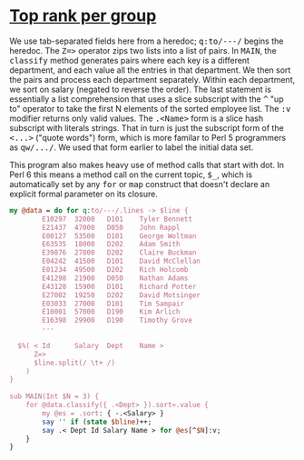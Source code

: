 [1]: http://rosettacode.org/wiki/Top_rank_per_group

# [Top rank per group][1]

We use tab-separated fields here from a heredoc; <tt>q:to/---/</tt> begins the heredoc. The <tt>Z=&gt;</tt> operator zips two lists into a list of pairs.
In <tt>MAIN</tt>, the <tt>classify</tt> method generates pairs where each key is a different department, and each value all the entries in that department. We then sort the pairs and process each department separately. Within each department, we sort on salary (negated to reverse the order). The last statement is essentially a list comprehension that uses a slice subscript with the <tt>^</tt> "up to" operator to take the first N elements of the sorted employee list. The <tt>:v</tt> modifier returns only valid values. The <tt>.&lt;Name&gt;</tt> form is a slice hash subscript with literals strings. That in turn is just the subscript form of the <tt>&lt;...&gt;</tt> ("quote words") form, which is more familar to Perl 5 programmers as
<tt>qw/.../</tt>. We used that form earlier to label the initial data set.



This program also makes heavy use of method calls that start with dot. In Perl&#160;6 this means a method call on the current topic, <tt>$\_</tt>, which is automatically set by any <tt>for</tt> or <tt>map</tt> construct that doesn't declare an explicit formal parameter on its closure.

```perl
my @data = do for q:to/---/.lines -> $line {
        E10297  32000   D101    Tyler Bennett
        E21437  47000   D050    John Rappl
        E00127  53500   D101    George Woltman
        E63535  18000   D202    Adam Smith
        E39876  27800   D202    Claire Buckman
        E04242  41500   D101    David McClellan
        E01234  49500   D202    Rich Holcomb
        E41298  21900   D050    Nathan Adams
        E43128  15900   D101    Richard Potter
        E27002  19250   D202    David Motsinger
        E03033  27000   D101    Tim Sampair
        E10001  57000   D190    Kim Arlich
        E16398  29900   D190    Timothy Grove
        ---
 
  $%( < Id      Salary  Dept    Name >
      Z=>
      $line.split(/ \t+ /)
    )
}
 
sub MAIN(Int $N = 3) {
    for @data.classify({ .<Dept> }).sort».value {
        my @es = .sort: { -.<Salary> }
        say '' if (state $bline)++;
        say .< Dept Id Salary Name > for @es[^$N]:v;
    }
}
```